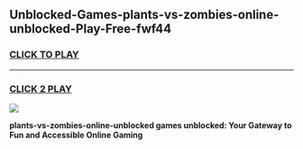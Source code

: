 
## Unblocked-Games-plants-vs-zombies-online-unblocked-Play-Free-fwf44
<h3>
<a href="https://premium76.site?title=plants-vs-zombies-online-unblocked&ref=23A">CLICK TO PLAY</a></h3>
<hr>

<h3>
<a href="https://premium76.site?title=plants-vs-zombies-online-unblocked&ref=23A">CLICK 2 PLAY</a>
  
</h3>

<a href="https://premium76.site?title=plants-vs-zombies-online-unblocked&ref=23A"><img src="https://clearcache.store/games.png"></a>


**plants-vs-zombies-online-unblocked games unblocked: Your Gateway to Fun and Accessible Online Gaming**
